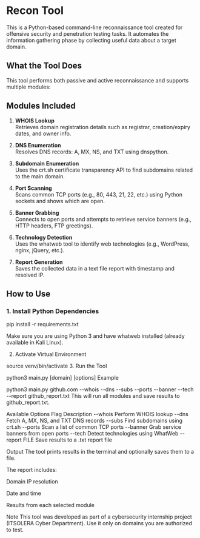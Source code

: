 # Recon Tool

This is a Python-based command-line reconnaissance tool created for offensive security and penetration testing tasks. It automates the information gathering phase by collecting useful data about a target domain.

## What the Tool Does

This tool performs both passive and active reconnaissance and supports multiple modules:

## Modules Included

1. **WHOIS Lookup**  
   Retrieves domain registration details such as registrar, creation/expiry dates, and owner info.

2. **DNS Enumeration**  
   Resolves DNS records: A, MX, NS, and TXT using dnspython.

3. **Subdomain Enumeration**  
   Uses the crt.sh certificate transparency API to find subdomains related to the main domain.

4. **Port Scanning**  
   Scans common TCP ports (e.g., 80, 443, 21, 22, etc.) using Python sockets and shows which are open.

5. **Banner Grabbing**  
   Connects to open ports and attempts to retrieve service banners (e.g., HTTP headers, FTP greetings).

6. **Technology Detection**  
   Uses the whatweb tool to identify web technologies (e.g., WordPress, nginx, jQuery, etc.).

7. **Report Generation**  
   Saves the collected data in a text file report with timestamp and resolved IP.

## How to Use

### 1. Install Python Dependencies

pip install -r requirements.txt

Make sure you are using Python 3 and have whatweb installed (already available in Kali Linux).

2. Activate Virtual Environment

source venv/bin/activate
3. Run the Tool

python3 main.py [domain] [options]
Example

python3 main.py github.com --whois --dns --subs --ports --banner --tech --report github_report.txt
This will run all modules and save results to github_report.txt.

Available Options
Flag	Description
--whois	Perform WHOIS lookup
--dns	Fetch A, MX, NS, and TXT DNS records
--subs	Find subdomains using crt.sh
--ports	Scan a list of common TCP ports
--banner	Grab service banners from open ports
--tech	Detect technologies using WhatWeb
--report FILE	Save results to a .txt report file

Output
The tool prints results in the terminal and optionally saves them to a file.

The report includes:

Domain IP resolution

Date and time

Results from each selected module

Note
This tool was developed as part of a cybersecurity internship project (ITSOLERA Cyber Department). Use it only on domains you are authorized to test.
